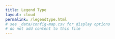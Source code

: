 ```yaml
---
title: Legend Type
layout: cloud
permalink: /legendtype.html
# see _data/config-map.csv for display options
# do not add content to this file
---
```

